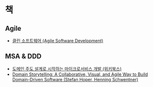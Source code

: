 # 책



## Agile
- [클린 소프트웨어 (Agile Software Development)](https://github.com/haesiku/books/tree/main/clean_software/)


## MSA & DDD
- [도메인 주도 설계로 시작하는 마이크로서비스 개발 (위키북스)](https://github.com/haesiku/books/tree/main/dev_ms_statring_with_ddd/)
- [Domain Storytelling: A Collaborative, Visual, and Agile Way to Build Domain-Driven Software (Stefan Hoper, Henning Schwentner)](https://github.com/haesiku/books/tree/main/domain-storytelling//)
